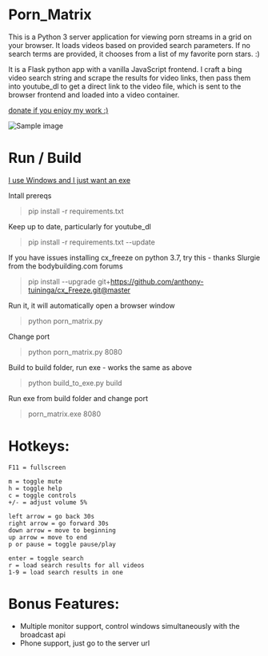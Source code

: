 # Porn_Matrix
This is a Python 3 server application for viewing porn streams in a grid on your browser. It loads videos based on provided search parameters. If no search terms are provided, it chooses from a list of my favorite porn stars. :)

It is a Flask python app with a vanilla JavaScript frontend. I craft a bing video search string and scrape the results for video links, then pass them into youtube_dl to get a direct link to the video file, which is sent to the browser frontend and loaded into a video container.

[donate if you enjoy my work :)](https://paypal.me/deracoslon)

![Sample image](https://i.imgur.com/n3HoJpk.png)

# Run / Build

[I use Windows and I just want an exe](https://github.com/pornmatrix/Porn_Matrix/releases)

Intall prereqs

> pip install -r requirements.txt

Keep up to date, particularly for youtube_dl

> pip install -r requirements.txt --update

If you have issues installing cx_freeze on python 3.7, try this - thanks Slurgie from the bodybuilding.com forums

> pip install --upgrade git+https://github.com/anthony-tuininga/cx_Freeze.git@master

Run it, it will automatically open a browser window

> python porn_matrix.py

Change port

> python porn_matrix.py 8080

Build to build folder, run exe - works the same as above

> python build_to_exe.py build

Run exe from build folder and change port

> porn_matrix.exe 8080

# Hotkeys:
```
F11 = fullscreen

m = toggle mute
h = toggle help
c = toggle controls
+/- = adjust volume 5%

left arrow = go back 30s
right arrow = go forward 30s
down arrow = move to beginning
up arrow = move to end
p or pause = toggle pause/play

enter = toggle search
r = load search results for all videos
1-9 = load search results in one
```

# Bonus Features:
- Multiple monitor support,
control windows simultaneously with the broadcast api
- Phone support, just go to the server url